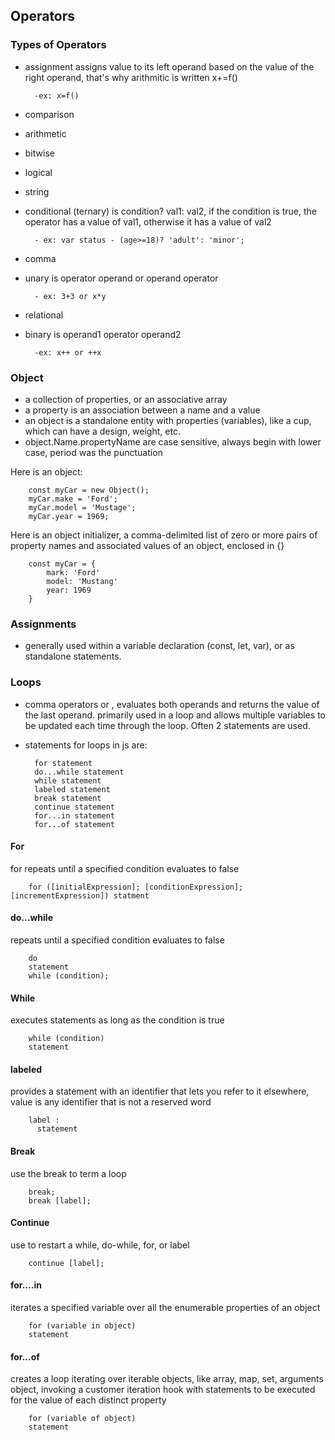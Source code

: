## Operators

### Types of Operators

- assignment assigns value to its left operand based on the value of the right operand, that's why arithmitic is written x+=f()

        -ex: x=f()
        
- comparison
- arithmetic
- bitwise
- logical
- string
- conditional (ternary) is condition? val1: val2, if the condition is true, the operator has a value of val1, otherwise it has a value of val2 

        - ex: var status - (age>=18)? 'adult': 'minor';
- comma
- unary is operator operand or operand operator

        - ex: 3+3 or x*y

- relational
- binary is operand1 operator operand2

        -ex: x++ or ++x


### Object

- a collection of properties, or an associative array
- a property is an association between a name and a value
- an object is a standalone entity with properties (variables), like a cup, which can have a design, weight, etc. 
- object.Name.propertyName are case sensitive, always begin with lower case, period was the punctuation

Here is an object: 

        const myCar = new Object();
        myCar.make = 'Ford';
        myCar.model = 'Mustage';
        myCar.year = 1969;

Here is an object initializer, a comma-delimited list of zero or more pairs of property names and associated values of an object, enclosed in {}

        const myCar = {
            mark: 'Ford'
            model: 'Mustang'
            year: 1969
        }

### Assignments 

- generally used within a variable declaration (const, let, var), or as standalone statements.


### Loops

- comma operators or , evaluates both operands and returns the value of the last operand. primarily used in a loop and allows multiple variables to be updated each time through the loop. Often 2 statements are used. 

- statements for loops in js are: 

        for statement
        do...while statement
        while statement
        labeled statement
        break statement
        continue statement
        for...in statement
        for...of statement

#### For

for repeats until a specified condition evaluates to false

        for ([initialExpression]; [conditionExpression]; [incrementExpression]) statment


#### do...while

repeats until a specified condition evaluates to false

        do
        statement
        while (condition);


#### While

executes statements as long as the condition is true

        while (condition)
        statement


#### labeled

provides a statement with an identifier that lets you refer to it elsewhere, value is any identifier that is not a reserved word

        label :
          statement

#### Break

use the break to term a loop

        break;
        break [label];

#### Continue 

use to restart a while, do-while, for, or label

        continue [label];

#### for....in

iterates a specified variable over all the enumerable properties of an object

        for (variable in object)
        statement

#### for...of 

creates a loop iterating over iterable objects, like array, map, set, arguments object, invoking a customer iteration hook with statements to be executed for the value of each distinct property

        for (variable of object)
        statement

